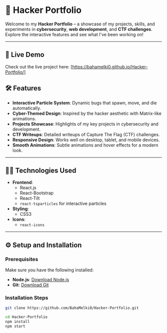 # 🐞 Hacker Portfolio

Welcome to my **Hacker Portfolio** – a showcase of my projects, skills, and experiments in **cybersecurity**, **web development**, and **CTF challenges**. Explore the interactive features and see what I've been working on!

---

## 🚀 **Live Demo**

Check out the live project here: [https://bahamelki0.github.io/Hacker-Portfolio/]


## 🛠️ **Features**

- **Interactive Particle System**: Dynamic bugs that spawn, move, and die automatically.
- **Cyber-Themed Design**: Inspired by the hacker aesthetic with Matrix-like animations.
- **Projects Showcase**: Highlights of my key projects in cybersecurity and development.
- **CTF Writeups**: Detailed writeups of Capture The Flag (CTF) challenges.
- **Responsive Design**: Works well on desktop, tablet, and mobile devices.
- **Smooth Animations**: Subtle animations and hover effects for a modern look.

---

## 🧑‍💻 **Technologies Used**

- **Frontend**:
  - React.js
  - React-Bootstrap
  - React-Tilt
  - `react-tsparticles` for interactive particles
- **Styling**:
  - CSS3
- **Icons**:
  - `react-icons`

---

## ⚙️ **Setup and Installation**

### Prerequisites

Make sure you have the following installed:

- **Node.js**: [Download Node.js](https://nodejs.org/)
- **Git**: [Download Git](https://git-scm.com/)

### Installation Steps

```bash
git clone https://github.com/BahaMelki0/Hacker-Portfolio.git
```

```bash
cd Hacker-Portfolio
npm install
npm start
```
